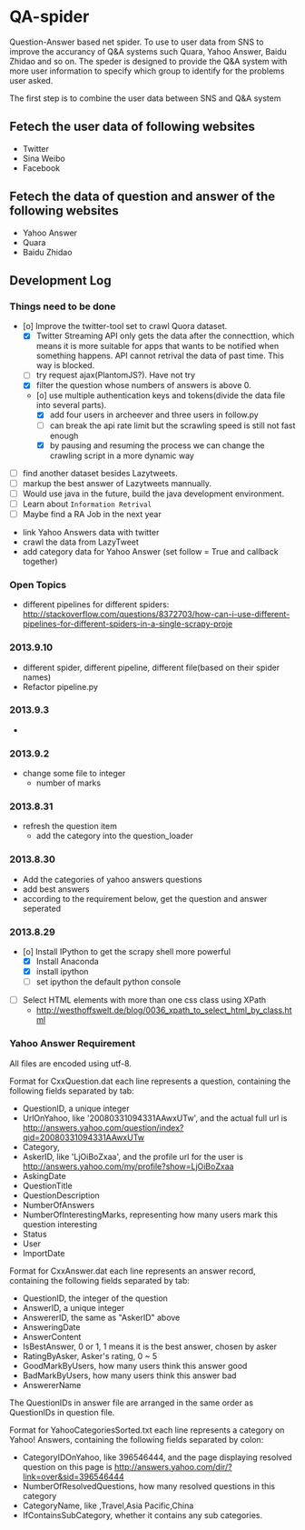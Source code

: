 QA-spider
=========

Question-Answer based net spider. To use to user data from SNS to improve the accurancy of Q&A systems such Quara, Yahoo Answer, Baidu Zhidao and so on. The speder is designed to provide the Q&A system with more user information to specify which group to identify for the problems user asked. 

The first step is to combine the user data between SNS and Q&A system

##  Fetech the user data of following websites 

* Twitter
* Sina Weibo
* Facebook

## Fetech the data of question and answer of the following websites 

* Yahoo Answer
* Quara
* Baidu Zhidao

## Development Log 

### Things need to be done 
* [o] Improve the twitter-tool set to crawl Quora dataset.
    * [X] Twitter Streaming API only gets the data after the connecttion, which means it is more suitable for apps that wants to be notified when something happens. API cannot retrival the data of past time. This way is blocked.
    * [ ] try request ajax(PlantomJS?). Have not try
    * [X] filter the question whose numbers of answers is above 0.
    * [o] use multiple authentication keys and tokens(divide the data file into several parts).
        * [X] add four users in archeever and three users in follow.py
        * [ ] can break the api rate limit but the scrawling speed is still not fast enough
        * [X] by pausing and resuming the process we can change the crawling script in a more dynamic way
* [ ] find another dataset besides Lazytweets.
* [ ] markup the best answer of Lazytweets mannually.
* [ ] Would use java in the future, build the java development environment.
* [ ] Learn about `Information Retrival`
* [ ] Maybe find a RA Job in the next year

* link Yahoo Answers data with twitter
* crawl the data from LazyTweet
* add category data for Yahoo Answer (set follow = True and callback together)

### Open Topics 
* different pipelines for different spiders: http://stackoverflow.com/questions/8372703/how-can-i-use-different-pipelines-for-different-spiders-in-a-single-scrapy-proje

### 2013.9.10 
* different spider, different pipeline, different file(based on their spider names)
* Refactor pipeline.py

### 2013.9.3 
* 

### 2013.9.2 
* change some file to integer
    * number of marks
 
### 2013.8.31 
* refresh the question item
    * add the category into the question_loader


### 2013.8.30 
* Add the categories of yahoo answers questions
* add best answers
* according to the requirement below, get the question and answer seperated
 
### 2013.8.29 
* [o] Install IPython to get the scrapy shell more powerful
    * [X] Install Anaconda
    * [X] install ipython
    * [ ] set ipython the default python console
 
* [ ] Select HTML elements with more than one css class using XPath
    * http://westhoffswelt.de/blog/0036_xpath_to_select_html_by_class.html
 
### Yahoo Answer Requirement 
All files are encoded using utf-8.

Format for CxxQuestion.dat
each line represents a question, containing the following fields separated by tab:

* QuestionID, a unique integer
* UrlOnYahoo, like '20080331094331AAwxUTw', and the actual full url is http://answers.yahoo.com/question/index?qid=20080331094331AAwxUTw
* Category, 
* AskerID, like 'LjOiBoZxaa', and the profile url for the user is http://answers.yahoo.com/my/profile?show=LjOiBoZxaa
* AskingDate
* QuestionTitle
* QuestionDescription
* NumberOfAnswers
* NumberOfInterestingMarks, representing how many users mark this question interesting 
* Status
* User
* ImportDate


Format for CxxAnswer.dat
each line represents an answer record, containing the following fields separated by tab:

- QuestionID, the integer of the question
- AnswerID, a unique integer
- AnswererID, the same as "AskerID" above
- AnsweringDate
- AnswerContent
- IsBestAnswer, 0 or 1, 1 means it is the best answer, chosen by asker
- RatingByAsker, Asker's rating, 0 ~ 5
- GoodMarkByUsers, how many users think this answer good
- BadMarkByUsers, how many users think this answer bad
- AnswererName

The QuestionIDs in answer file are arranged in the same order as QuestionIDs in question file.

Format for YahooCategoriesSorted.txt
each line represents a category on Yahoo! Answers, containing the following fields separated by colon:

- CategoryIDOnYahoo, like 396546444, and the page displaying resolved question on this page is http://answers.yahoo.com/dir/?link=over&sid=396546444
- NumberOfResolvedQuestions, how many resolved questions in this category
- CategoryName, like ,Travel,Asia Pacific,China
- IfContainsSubCategory, whether it contains any sub categories.

